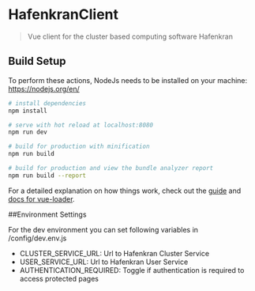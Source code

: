# HafenkranClient

> Vue client for the cluster based computing software Hafenkran

## Build Setup

To perform these actions, NodeJs needs to be installed on your machine:
https://nodejs.org/en/

``` bash
# install dependencies
npm install

# serve with hot reload at localhost:8080
npm run dev

# build for production with minification
npm run build

# build for production and view the bundle analyzer report
npm run build --report
```

For a detailed explanation on how things work, check out the [guide](http://vuejs-templates.github.io/webpack/) and [docs for vue-loader](http://vuejs.github.io/vue-loader).


##Environment Settings

For the dev environment you can set following variables in /config/dev.env.js

- CLUSTER_SERVICE_URL: Url to Hafenkran Cluster Service
- USER_SERVICE_URL: Url to Hafenkran User Service
- AUTHENTICATION_REQUIRED: Toggle if authentication is required to access protected pages

